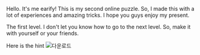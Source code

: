 Hello.
It's me earify!
This is my second online puzzle.
So, I made this with a lot of experiences and
amazing tricks.
I hope you guys enjoy my present.

The first level.
I don't let you know 
how to go to the next level.
So, make it with yourself or your friends.

Here is the hint
![다운로드](https://user-images.githubusercontent.com/57283151/195112627-3a237d67-1743-4e01-b8f8-2b1b53049532.png)
